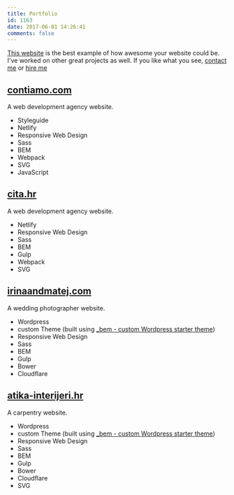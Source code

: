 ```yaml
---
title: Portfolio
id: 1163
date: 2017-06-01 14:26:41
comments: false
---
```


[This website](/how/) is the best example of how awesome your website could be. I've worked on other great projects as well. If you like what you see, [contact me](/about-me/) or [hire me](/hire-me/)

## [contiamo.com](//www.contiamo.com)

A web development agency website.

- Styleguide
- Netlify
- Responsive Web Design
- Sass
- BEM
- Webpack
- SVG
- JavaScript

## [cita.hr](//www.cita.hr)

A web development agency website.

- Netlify
- Responsive Web Design
- Sass
- BEM
- Gulp
- Webpack
- SVG

## [irinaandmatej.com](//irinaandmatej.com)

A wedding photographer website.

- Wordpress
- custom Theme (built using [_bem - custom Wordpress starter theme](/articles/bem-wordpress-theme/))
- Responsive Web Design
- Sass
- BEM
- Gulp
- Bower
- Cloudflare

## [atika-interijeri.hr](//atika-interijeri.hr)

A carpentry website.

- Wordpress
- custom Theme (built using [_bem - custom Wordpress starter theme](/articles/bem-wordpress-theme/))
- Responsive Web Design
- Sass
- BEM
- Gulp
- Bower
- Cloudflare
- SVG
